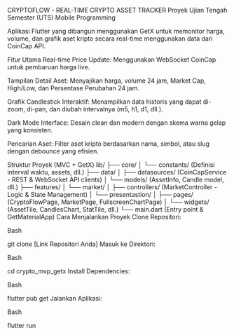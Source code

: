 CRYPTOFLOW - REAL-TIME CRYPTO ASSET TRACKER
Proyek Ujian Tengah Semester (UTS) Mobile Programming

Aplikasi Flutter yang dibangun menggunakan GetX untuk memonitor harga, volume, dan grafik aset kripto secara real-time menggunakan data dari CoinCap API.

Fitur Utama
Real-time Price Update: Menggunakan WebSocket CoinCap untuk pembaruan harga live.

Tampilan Detail Aset: Menyajikan harga, volume 24 jam, Market Cap, High/Low, dan Persentase Perubahan 24 jam.

Grafik Candlestick Interaktif: Menampilkan data historis yang dapat di-zoom, di-pan, dan diubah intervalnya (m5, h1, d1, dll.).

Dark Mode Interface: Desain clean dan modern dengan skema warna gelap yang konsisten.

Pencarian Aset: Filter aset kripto berdasarkan nama, simbol, atau slug dengan debounce yang efisien.

Struktur Proyek (MVC + GetX)
lib/
├── core/
│   └── constants/ (Definisi interval waktu, assets, dll.)
├── data/
│   ├── datasources/ (CoinCapService - REST & WebSocket API clients)
│   └── models/ (AssetInfo, Candle model, dll.)
├── features/
│   └── market/
│       ├── controllers/ (MarketController - Logic & State Management)
│       └── presentastion/
│           ├── pages/ (CryptoFlowPage, MarketPage, FullscreenChartPage)
│           └── widgets/ (AssetTile, CandlesChart, StatTile, dll.)
└── main.dart (Entry point & GetMaterialApp)
Cara Menjalankan Proyek
Clone Repositori:

Bash

git clone [Link Repositori Anda]
Masuk ke Direktori:

Bash

cd crypto_mvp_getx
Install Dependencies:

Bash

flutter pub get
Jalankan Aplikasi:

Bash

flutter run

